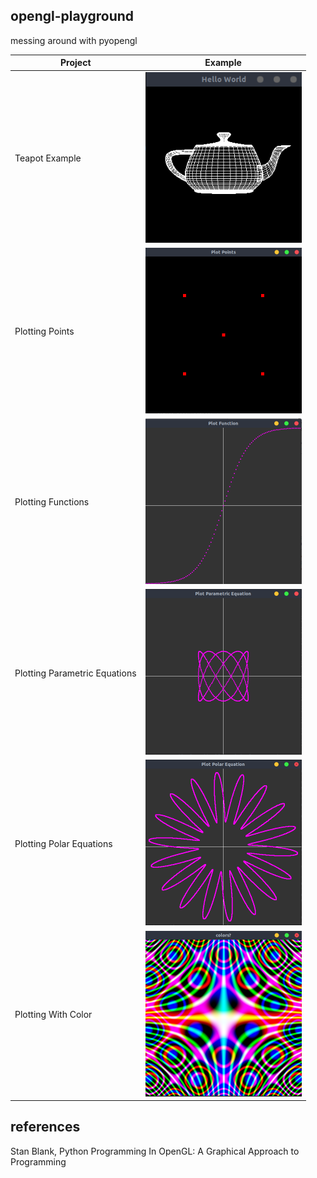 opengl-playground
---
messing around with pyopengl

| Project | Example |
| ------- | :------:|
| Teapot Example | <img src="resources/0.png" width="250"> |
| Plotting Points | <img src="resources/1.png" width="250"> |
| Plotting Functions | <img src="resources/02.png" width="250"> |
| Plotting Parametric Equations | <img src="resources/3.png" width="250"> |
| Plotting Polar Equations | <img src="resources/4.png" width="250"> |
| Plotting With Color | <img src="resources/5.png" width="250"> |


references
---
Stan Blank, Python Programming In OpenGL: A Graphical Approach to Programming
